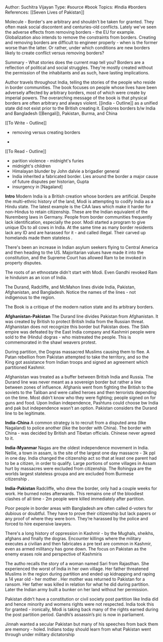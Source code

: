 Author: Suchitra Vijayan
Type: #source #book
Topics: #India #borders
References: [[Seven Lives of Pakistan]]

Molecule - 
Border's are arbitrary and shouldn't be taken for granted. They often mask social discontent and centuries-old conflicts. Lately we've seen the adverse effects from removing borders - the EU for example. Globalization also intends to remove the constraints from borders. Creating and removing borders are difficult to engineer properly - when is the former worse than the latter. Or rather, under which conditions are new borders likely to create conflict versus removing borders?


Summary - 
What stories does the current map tell you? Borders are a reflection of political and social struggles. They're mostly created without the permission of the inhabitants and as such, have lasting implications. 

Author travels throughout India, telling the stories of the people who reside in border communities. The book focuses on people whose lives have been adversely affected by arbitrary borders, most of which were create by imperial powers. The overarching message of the book is that physical borders are often arbitrary and always violent. [[india - Outline]] as a unified state did not exist prior to the British creating it.
Explores borders b/w India and Bangladesh ([Bengali]), Pakistan, Burma, and China

[[To Write - Outline]]
- removing versus creating borders

-
[[To Read - Outline]]
- parition violence - midnight's furies
- midnight's children
- Himalayan blunder by John dalvie a brigadier general
- India inherited a fabricated border. Lies around the border a major cause of future disputes per historian, Gupta   
- insurgency in [Nagaland]


**Intro**
Modern India is a British creation whose borders are artificial. Despite the multi-ethnic history of the land, Modi is attempting to codify India as a Hindu state. The latest example is the CAA laws which make it harder for non-Hindus to retain citizenship. These are the Indian equivalent of the Nuremberg laws in Germany.  People from border communities frequently lack identification, especially the poor. Modi started a program to give unique IDs to all cows in India. At the same time as many border residents lack any ID and are harassed for it - and called illegal. Their carved up homelands made them stateless .

There's been an increase in Indian asylum seekers flying to Central America and then heading to the US. Majoritarian values have made it into the constitution, and the Supreme Court has allowed Ram to be invoked in property disputes.   

The roots of an ethnostate didn't start with Modi. Even Gandhi revoked Ram ie hinduism as an icon of India.

The Durand, Radcliffe, and McMahon lines divide India, Pakistan, Afghanistan, and Bangladesh. Notice the names of the lines - not indigenous to the region.

The Book is a critique of the modern nation state and its arbitrary borders.   

 
**Afghanistan-Pakistan**
The Durand line divides Pakistan from Afghanistan. It was created by British to protect British India from the Russian threat. Afghanistan does not recognize this border but Pakistan does. The Sikh empire was defeated by the East India company and Kashmiri people were sold to the (Hindu) dogras - who mistreated the people. This is commemorated in the shawl weavers protest.   

During partition, the Dogras massacred Muslims causing them to flee. A Patan rebellion from Pakistan attempted to take the territory, and so the  King got assistance from Indian troops and signed an agreement which partitioned Kashmir.   

Afghanistan was treated as a buffer between British India and Russia. The Durand line was never meant as a sovereign border but rather a line between zones of influence. Afghanis went from fighting the British to the soviets to the Taliban and were called heroes and then terrorists depending on the time. Most didn’t know who they were fighting; people signed on for guns and food. Upon Indian independence, Pashtuns could choose bw India and pak but independence wasn’t an option. Pakistan considers the Durand line to be legitimate.   

**India-China**
A common strategy is to recruit from a disputed area (like Nagaland) to police another (like the border with China). The border with China - was decided by British and Tibetan officials. Chinese never agreed to it. 
  



**India-Myanmar**
Nagas are the oldest independence movement in India. Nellie, a town in assam, is the site of the largest one day massacre - 3k ppl in one day. India changed the citizenship act so that at least one parent had to be a citizen, in order to qualify. Large portions of some villages in Assam hurt by massacres were excluded from citizenship. The Rohingya are the worlds largest stateless groupa and are excluded from Burmese citizenship .  

**India-Pakistan**
Radcliffe, who drew the border, only had a couple weeks for work. He burned notes afterwards. This remains one of the bloodiest clashes of all time - 2m people were killed immediately after partition.   

Poor people in border areas with Bangladesh are often called d-voters for dubious or doubtful. They have to prove their citizenship but lack papers or any proof of where they were born. They’re harassed by the police and forced to hire expensive lawyers.   

There's a long history of oppression in Kashmir - by the Mughals, sheikhs, afghans and finally the dogras. Encounter killings where the military executes a civilian and then fabricates a pre text are common in Kashmir, even as armed militancy has gone down. The focus on Pakistan as the enemy erases role and perspective of Kashmiris   

The autho recalls  the story of a woman named Sari from Rajasthan. She experienced the worst of India in her own village. Her father threatened Muslims in the region during partition and ended up kidnapping and raping a 14 year old - her mother . Her mother was returned to Pakistan for a ransom. Her father was killed in relation for what he did during partition. Later the Indian army built a bunker on her land without her permission.    

Pakistan didn’t have a constitution or civil society post partition like India did and hence minority and womens rights were not respected. India took this for granted - ironically, Modi is taking back many of the rights earned during the post partition period. Gandhi’s assassin’s pic is now in parliament. 

Jinnah wanted a secular Pakistan but many of his speeches from back them are memory - holed. Indians today should learn from what Pakistan went through under military dictatorship